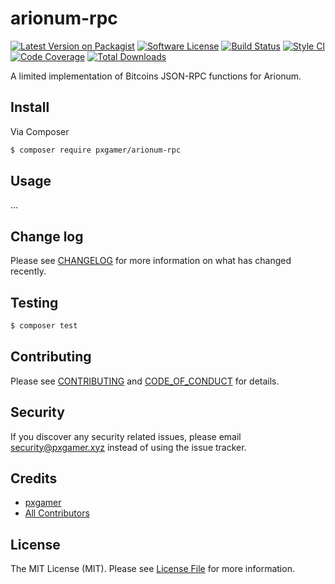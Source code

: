 # arionum-rpc

[![Latest Version on Packagist][ico-version]][link-packagist]
[![Software License][ico-license]](LICENSE.md)
[![Build Status][ico-travis]][link-travis]
[![Style CI][ico-styleci]][link-styleci]
[![Code Coverage][ico-code-quality]][link-code-quality]
[![Total Downloads][ico-downloads]][link-downloads]

A limited implementation of Bitcoins JSON-RPC functions for Arionum.

## Install

Via Composer

```bash
$ composer require pxgamer/arionum-rpc
```

## Usage

...

## Change log

Please see [CHANGELOG](CHANGELOG.md) for more information on what has changed recently.

## Testing

```bash
$ composer test
```

## Contributing

Please see [CONTRIBUTING](.github/CONTRIBUTING.md) and [CODE_OF_CONDUCT](.github/CODE_OF_CONDUCT.md) for details.

## Security

If you discover any security related issues, please email security@pxgamer.xyz instead of using the issue tracker.

## Credits

- [pxgamer][link-author]
- [All Contributors][link-contributors]

## License

The MIT License (MIT). Please see [License File](LICENSE.md) for more information.

[ico-version]: https://img.shields.io/packagist/v/pxgamer/arionum-rpc.svg?style=flat-square
[ico-license]: https://img.shields.io/badge/license-MIT-brightgreen.svg?style=flat-square
[ico-travis]: https://img.shields.io/travis/pxgamer/arionum-rpc/master.svg?style=flat-square
[ico-styleci]: https://styleci.io/repos/:styleci/shield
[ico-code-quality]: https://img.shields.io/codecov/c/github/pxgamer/arionum-rpc.svg?style=flat-square
[ico-downloads]: https://img.shields.io/packagist/dt/pxgamer/arionum-rpc.svg?style=flat-square

[link-packagist]: https://packagist.org/packages/pxgamer/arionum-rpc
[link-travis]: https://travis-ci.com/pxgamer/arionum-rpc
[link-styleci]: https://styleci.io/repos/:styleci
[link-code-quality]: https://codecov.io/gh/pxgamer/arionum-rpc
[link-downloads]: https://packagist.org/packages/pxgamer/arionum-rpc
[link-author]: https://github.com/pxgamer
[link-contributors]: ../../contributors

